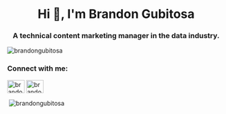 <h1 align="center">Hi 👋, I'm Brandon Gubitosa</h1>
<h3 align="center">A technical content marketing manager in the data industry. </h3>
<p align="left"> <img src="https://komarev.com/ghpvc/?username=brandongubitosa" alt="brandongubitosa" /> </p>

<p align="left">
<h3 align="left">Connect with me:</h3>
<a href="https://linkedin.com/in/brandongubitosa" target="blank"><img align="center" src="https://cdn.jsdelivr.net/npm/simple-icons@3.0.1/icons/linkedin.svg" alt="brandongubitosa" height="30" width="40" /></a>
<a href="https://www.codechef.com/users/brandon gubitosa" target="blank"><img align="center" src="https://cdn.jsdelivr.net/npm/simple-icons@3.1.0/icons/codechef.svg" alt="brandon gubitosa" height="30" width="40" /></a>

<p>&nbsp;<img align="center" src="https://github-readme-stats.vercel.app/api?username=brandongubitosa&show_icons=true" alt="brandongubitosa" /></p>
